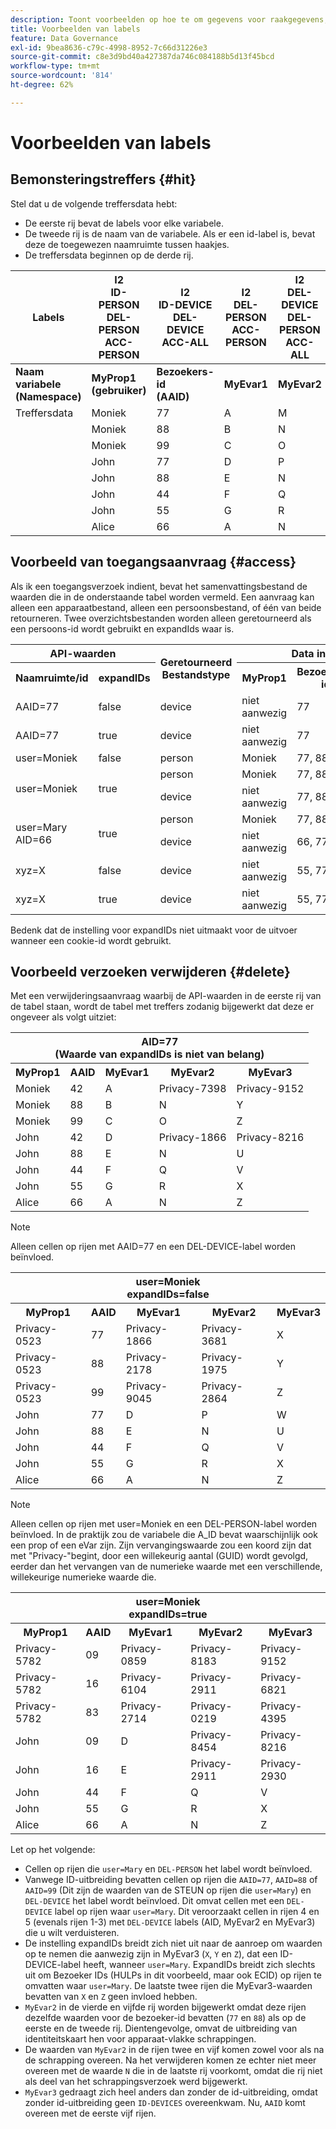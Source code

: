 ```yaml
---
description: Toont voorbeelden op hoe te om gegevens voor raakgegevens, toegangsverzoeken, schrappingsverzoeken te etiketteren
title: Voorbeelden van labels
feature: Data Governance
exl-id: 9bea8636-c79c-4998-8952-7c66d31226e3
source-git-commit: c8e3d9bd40a427387da746c084188b5d13f45bcd
workflow-type: tm+mt
source-wordcount: '814'
ht-degree: 62%

---
```


# Voorbeelden van labels

## Bemonsteringstreffers {#hit}

Stel dat u de volgende treffersdata hebt:

* De eerste rij bevat de labels voor elke variabele.
* De tweede rij is de naam van de variabele. Als er een id-label is, bevat deze de toegewezen naamruimte tussen haakjes.
* De treffersdata beginnen op de derde rij.

| Labels | I2<br>ID-PERSON<br>DEL-PERSON<br>ACC-PERSON | I2<br>ID-DEVICE<br>DEL-DEVICE<br>ACC-ALL | I2<br>DEL-PERSON<br>ACC-PERSON | I2<br>DEL-DEVICE<br>DEL-PERSON<br>ACC-ALL | I2<br>ID-DEVICE<br>DEL-DEVICE<br>ACC-ALL |
|---|---|---|---|---|---|
| **Naam variabele** <br> **(Namespace)** | **MyProp1** <br> **(gebruiker)** | **Bezoekers-id** <br> **(AAID)** | **MyEvar1** | **MyEvar2** | **MyEvar3** <br> **(xyz)** |
| Treffersdata | Moniek | 77 | A | M | X |
|  | Moniek | 88 | B | N | Y |
|  | Moniek | 99 | C | O | Z |
|  | John | 77 | D | P | W |
|  | John | 88 | E | N | U |
|  | John | 44 | F | Q | V |
|  | John | 55 | G | R | X |
|  | Alice | 66 | A | N | Z |

## Voorbeeld van toegangsaanvraag {#access}

Als ik een toegangsverzoek indient, bevat het samenvattingsbestand de waarden die in de onderstaande tabel worden vermeld. Een aanvraag kan alleen een apparaatbestand, alleen een persoonsbestand, of één van beide retourneren. Twee overzichtsbestanden worden alleen geretourneerd als een persoons-id wordt gebruikt en expandIds waar is.

<table>
  <tr>
    <th colspan="2" style="text-align:center">API-waarden</th>
    <th rowspan="2">Geretourneerd<br>Bestandstype</th>
    <th colspan="5" style="text-align:center">Data in Overzichtstoegangsbestand</th>
  </tr>
  <tr>
    <th>Naamruimte/id</th>
    <th>expandIDs</th>
    <th>MyProp1</th>
    <th>Bezoekers-id</th>
    <th>MyEvar1</th>
    <th>MyEvar2</th>
    <th>MyEvar3</th>
  </tr>
  <tr>
    <td>AAID=77</td>
    <td>false</td>
    <td>device</td>
    <td>niet aanwezig</td>
    <td>77</td>
    <td>niet aanwezig</td>
    <td>M, P</td>
    <td>X, W</td>
  </tr>
  <tr>
    <td>AAID=77</td>
    <td>true</td>
    <td>device</td>
    <td>niet aanwezig</td>
    <td>77</td>
    <td>niet aanwezig</td>
    <td>M, P</td>
    <td>X, W</td>
  </tr>
  <tr>
    <td>user=Moniek</td>
    <td>false</td>
    <td>person</td>
    <td>Moniek</td>
    <td>77, 88, 99</td>
    <td>A, B, C</td>
    <td>M, N, O</td>
    <td>X, Y, Z</td>
  </tr>
  <tr>
    <td rowspan="2">user=Moniek</td>
    <td rowspan="2">true</td>
    <td>person</td>
    <td>Moniek</td>
    <td>77, 88, 99</td>
    <td>A, B, C</td>
    <td>M, N, O</td>
    <td>X, Y, Z</td>
  </tr>
  <tr>
    <td>device</td>
    <td>niet aanwezig</td>
    <td>77, 88</td>
    <td>A, B, C</td>
    <td>N, P</td>
    <td>U, W</td>
  </tr>
  <tr>
    <td rowspan="2">user=Mary<br>AID=66</td>
    <td rowspan="2">true</td>
    <td>person</td>
    <td>Moniek</td>
    <td>77, 88, 99</td>
    <td>A, B, C</td>
    <td>M, N, O</td>
    <td>X, Y, Z</td>
  </tr>
  <tr>
    <td>device</td>
    <td>niet aanwezig</td>
    <td>66, 77, 88</td>
    <td>A, B, C</td>
    <td>N, P</td>
    <td>U, W, Z</td>
  </tr>
  <tr>
    <td>xyz=X</td>
    <td>false</td>
    <td>device</td>
    <td>niet aanwezig</td>
    <td>55, 77</td>
    <td>niet aanwezig</td>
    <td>M, R</td>
    <td>X</td>
  </tr>
  <tr>
    <td>xyz=X</td>
    <td>true</td>
    <td>device</td>
    <td>niet aanwezig</td>
    <td>55, 77</td>
    <td>niet aanwezig</td>
    <td>M, P, R</td>
    <td>B, X</td>
  </tr>
</table>

Bedenk dat de instelling voor expandIDs niet uitmaakt voor de uitvoer wanneer een cookie-id wordt gebruikt.

## Voorbeeld verzoeken verwijderen {#delete}

Met een verwijderingsaanvraag waarbij de API-waarden in de eerste rij van de tabel staan, wordt de tabel met treffers zodanig bijgewerkt dat deze er ongeveer als volgt uitziet:

<table>
  <tr>
    <th colspan="5" style="text-align:center">AID=77 <br>(Waarde van expandIDs is niet van belang)</th>
  </tr>
  <tr>
    <th>MyProp1</th>
    <th>AAID</th>
    <th>MyEvar1</th>
    <th>MyEvar2</th>
    <th>MyEvar3</th>
  </tr>
  <tr>
    <td>Moniek</td>
    <td>42</td>
    <td>A</td>
    <td>Privacy-7398</td>
    <td>Privacy-9152</td>
  </tr>
  <tr>
    <td>Moniek</td>
    <td>88</td>
    <td>B</td>
    <td>N</td>
    <td>Y</td>
  </tr>
  <tr>
    <td>Moniek</td>
    <td>99</td>
    <td>C</td>
    <td>O</td>
    <td>Z</td>
  </tr>
  <tr>
    <td>John</td>
    <td>42</td>
    <td>D</td>
    <td>Privacy-1866</td>
    <td>Privacy-8216</td>
  </tr>
  <tr>
    <td>John</td>
    <td>88</td>
    <td>E</td>
    <td>N</td>
    <td>U</td>
  </tr>
  <tr>
    <td>John</td>
    <td>44</td>
    <td>F</td>
    <td>Q</td>
    <td>V</td>
  </tr>
  <tr>
    <td>John</td>
    <td>55</td>
    <td>G</td>
    <td>R</td>
    <td>X</td>
  </tr>
  <tr>
    <td>Alice</td>
    <td>66</td>
    <td>A</td>
    <td>N</td>
    <td>Z</td>
  </tr>
</table>

>[!NOTE]
>
>Alleen cellen op rijen met AAID=77 en een DEL-DEVICE-label worden beïnvloed.

<table>
  <tr>
    <th colspan="5" style="text-align:center">user=Moniek<br>expandIDs=false</th>
  </tr>
  <tr>
    <th>MyProp1</th>
    <th>AAID</th>
    <th>MyEvar1</th>
    <th>MyEvar2</th>
    <th>MyEvar3</th>
  </tr>
  <tr>
    <td>Privacy-0523</td>
    <td>77</td>
    <td>Privacy-1866</td>
    <td>Privacy-3681</td>
    <td>X</td>
  </tr>
  <tr>
    <td>Privacy-0523</td>
    <td>88</td>
    <td>Privacy-2178</td>
    <td>Privacy-1975</td>
    <td>Y</td>
  </tr>
  <tr>
    <td>Privacy-0523</td>
    <td>99</td>
    <td>Privacy-9045</td>
    <td>Privacy-2864</td>
    <td>Z</td>
  </tr>
  <tr>
    <td>John</td>
    <td>77</td>
    <td>D</td>
    <td>P</td>
    <td>W</td>
  </tr>
  <tr>
    <td>John</td>
    <td>88</td>
    <td>E</td>
    <td>N</td>
    <td>U</td>
  </tr>
  <tr>
    <td>John</td>
    <td>44</td>
    <td>F</td>
    <td>Q</td>
    <td>V</td>
  </tr>
  <tr>
    <td>John</td>
    <td>55</td>
    <td>G</td>
    <td>R</td>
    <td>X</td>
  </tr>
  <tr>
    <td>Alice</td>
    <td>66</td>
    <td>A</td>
    <td>N</td>
    <td>Z</td>
  </tr>
</table>

>[!NOTE]
>
>Alleen cellen op rijen met user=Moniek en een DEL-PERSON-label worden beïnvloed. In de praktijk zou de variabele die A_ID bevat waarschijnlijk ook een prop of een eVar zijn. Zijn vervangingswaarde zou een koord zijn dat met &quot;Privacy-&quot;begint, door een willekeurig aantal (GUID) wordt gevolgd, eerder dan het vervangen van de numerieke waarde met een verschillende, willekeurige numerieke waarde die.

<table>
  <tr>
    <th colspan="5" style="text-align:center">user=Moniek<br>expandIDs=true</th>
  </tr>
  <tr>
    <th>MyProp1</th>
    <th>AAID</th>
    <th>MyEvar1</th>
    <th>MyEvar2</th>
    <th>MyEvar3</th>
  </tr>
  <tr>
    <td>Privacy-5782</td>
    <td>09</td>
    <td>Privacy-0859</td>
    <td>Privacy-8183</td>
    <td>Privacy-9152</td>
  </tr>
  <tr>
    <td>Privacy-5782</td>
    <td>16</td>
    <td>Privacy-6104</td>
    <td>Privacy-2911</td>
    <td>Privacy-6821</td>
  </tr>
  <tr>
    <td>Privacy-5782</td>
    <td>83</td>
    <td>Privacy-2714</td>
    <td>Privacy-0219</td>
    <td>Privacy-4395</td>
  </tr>
  <tr>
    <td>John</td>
    <td>09</td>
    <td>D</td>
    <td>Privacy-8454</td>
    <td>Privacy-8216</td>
  </tr>
  <tr>
    <td>John</td>
    <td>16</td>
    <td>E</td>
    <td>Privacy-2911</td>
    <td>Privacy-2930</td>
  </tr>
  <tr>
    <td>John</td>
    <td>44</td>
    <td>F</td>
    <td>Q</td>
    <td>V</td>
  </tr>
  <tr>
    <td>John</td>
    <td>55</td>
    <td>G</td>
    <td>R</td>
    <td>X</td>
  </tr>
  <tr>
    <td>Alice</td>
    <td>66</td>
    <td>A</td>
    <td>N</td>
    <td>Z</td>
  </tr>
</table>

Let op het volgende:

* Cellen op rijen die `user=Mary` en `DEL-PERSON` het label wordt beïnvloed.
* Vanwege ID-uitbreiding bevatten cellen op rijen die `AAID=77`, `AAID=88` of `AAID=99` (Dit zijn de waarden van de STEUN op rijen die `user=Mary`) en `DEL-DEVICE` het label wordt beïnvloed. Dit omvat cellen met een `DEL-DEVICE` label op rijen waar `user=Mary`. Dit veroorzaakt cellen in rijen 4 en 5 (evenals rijen 1-3) met `DEL-DEVICE` labels (AID, MyEvar2 en MyEvar3) die u wilt verduisteren.
* De instelling expandIDs breidt zich niet uit naar de aanroep om waarden op te nemen die aanwezig zijn in MyEvar3 (`X`, `Y` en `Z`), dat een ID-DEVICE-label heeft, wanneer `user=Mary`. ExpandIDs breidt zich slechts uit om Bezoeker IDs (HULPs in dit voorbeeld, maar ook ECID) op rijen te omvatten waar `user=Mary`. De laatste twee rijen die MyEvar3-waarden bevatten van `X` en `Z` geen invloed hebben.
* `MyEvar2` in de vierde en vijfde rij worden bijgewerkt omdat deze rijen dezelfde waarden voor de bezoeker-id bevatten (`77` en `88`) als op de eerste en de tweede rij. Dientengevolge, omvat de uitbreiding van identiteitskaart hen voor apparaat-vlakke schrappingen.
* De waarden van `MyEvar2` in de rijen twee en vijf komen zowel voor als na de schrapping overeen. Na het verwijderen komen ze echter niet meer overeen met de waarde `N` die in de laatste rij voorkomt, omdat die rij niet als deel van het schrappingsverzoek werd bijgewerkt.
* `MyEvar3` gedraagt zich heel anders dan zonder de id-uitbreiding, omdat zonder id-uitbreiding geen `ID-DEVICES` overeenkwam. Nu, `AAID` komt overeen met de eerste vijf rijen.
